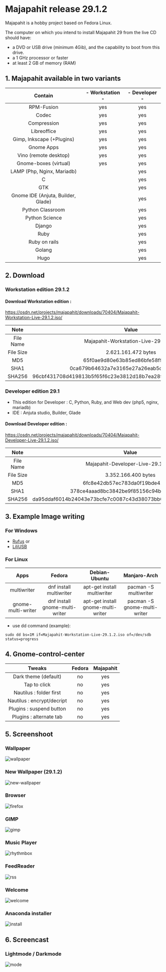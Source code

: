 # Majapahit release 29.1.2

Majapahit is a hobby project based on Fedora Linux.

The computer on which you intend to install Majapahit 29 from the live CD should have:

- a DVD or USB drive (minimum 4Gib), and the capability to boot from this drive.
- a 1 GHz processor or faster
- at least 2 GB of memory (RAM)

## 1. Majapahit available in two variants

|Contain| - Workstation -|- Developer -|
|:----:|:----:|:----:|
| RPM-Fusion | yes | yes |
| Codec | yes | yes |
| Compression | yes | yes |
| Libreoffice | yes | yes |
| Gimp, Inkscape (+Plugins) | yes | yes |
| Gnome Apps | yes | yes |
| Vino (remote desktop) | yes | yes |
| Gnome-boxes (virtual) | yes | yes | 
| LAMP (Php, Nginx, Mariadb) |  | yes |
| C | | yes |
| GTK | | yes |
| Gnome IDE (Anjuta, Builder, Glade) | | yes |
| Python Classroom |  | yes |
| Python Science |  | yes |
| Django |  | yes |
| Ruby |  | yes |
| Ruby on rails |  | yes |
| Golang |  | yes |
| Hugo |  | yes |

## 2. Download 

### Workstation edition 29.1.2

#### Download Workstation edition :
https://osdn.net/projects/majapahit/downloads/70404/Majapahit-Workstation-Live-29.1.2.iso/

| Note | Value |
|:----:|:----:|
| File Name | Majapahit-Workstation-Live-29.1.2.iso |
| File Size | 2.621.161.472 bytes |
| MD5 | 65f0ae9d80e63b85ed86bfe58f95896c |
| SHA1 | 0ca679b64632a7e3165e27a26eab5dfde886642d |
| SHA256 | 96cbf431708d419813b5f65f6c23e3812d18b7ea2899d978c1900692334bba85 |

### Developer edition 29.1

- This edition for Developer : C, Python, Ruby, and Web dev (php5, nginx, mariadb)
- IDE : Anjuta studio, Builder, Glade

#### Download Developer edition :
https://osdn.net/projects/majapahit/downloads/70404/Majapahit-Developer-Live-29.1.2.iso/

| Note | Value |
|:----:|:----:|
| File Name | Majapahit-Developer-Live-29.1.2.iso |
| File Size | 3.352.166.400 bytes |
| MD5 | 6fc8e42db57ec783da0f19bde41c24f9 |
| SHA1 | 378ce4aaad8bc3842be9f85156c94bcd5fd138dd |
| SHA256 | da95ddaf6014b24043e73bcfe7c0087c43d38073bb02213de35c65991f07b394 |

## 3. Example Image writing

### For Windows

- [Rufus](https://rufus.ie/en_IE.html "Rufus download") or
- [LiliUSB](http://www.linuxliveusb.com/en/download "LiliUSB download")

### For Linux

| Apps | Fedora | Debian-Ubuntu | Manjaro-Arch |
|:----:|:----:|:----:|:----:|
| multiwriter | dnf install multiwriter | apt-get install multiwriter | pacman -S multiwriter |, or
| gnome-multi-writer | dnf install gnome-multi-writer | apt-get install gnome-multi-writer | pacman -S gnome-multi-writer |, or
- use dd command (example):
```
sudo dd bs=1M if=Majapahit-Workstation-Live-29.1.2.iso of=/dev/sdb status=progress
```

## 4. Gnome-control-center

|Tweaks| Fedora | Majapahit|
|:----:|:----:|:----:|
| Dark theme (default) | no | yes |
| Tap to click | no | yes |
| Nautilus : folder first | no | yes |
| Nautilus : encrypt/decript | no | yes |
| Plugins : suspend button | no | yes |
| Plugins : alternate tab | no | yes |

## 5. Screenshoot

### Wallpaper
![wallpaper](asset/img/wallpaper.png)

### New Wallpaper (29.1.2)
![new-wallpaper](asset/img/new-wallpaper.png)

### Browser
![firefox](asset/img/firefox.png)

### GIMP
![gimp](asset/img/gimp.png)

### Music Player
![rhythmbox](asset/img/rhythmbox.png)

### FeedReader
![rss](asset/img/rss.png)

### Welcome
![welcome](asset/img/welcome.png)

### Anaconda installer
![install](asset/img/install.png)

## 6. Screencast

### Lightmode / Darkmode
![mode](asset/cast/dark-light.gif)
